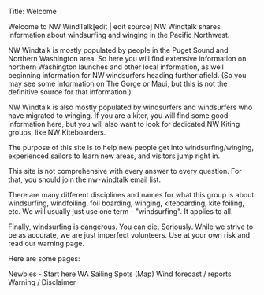 Title: Welcome

Welcome to NW WindTalk[edit | edit source]
NW Windtalk shares information about windsurfing and winging in the Pacific Northwest.

NW Windtalk is mostly populated by people in the Puget Sound and Northern Washington area. So here you will find extensive information on northern Washington launches and other local information, as well beginning information for NW windsurfers heading further afield. (So you may see some information on The Gorge or Maui, but this is not the definitive source for that information.)

NW Windtalk is also mostly populated by windsurfers and windsurfers who have migrated to winging. If you are a kiter, you will find some good information here, but you will also want to look for dedicated NW Kiting groups, like NW Kiteboarders.

The purpose of this site is to help new people get into windsurfing/winging, experienced sailors to learn new areas, and visitors jump right in.

This site is not comprehensive with every answer to every question. For that, you should join the nw-windtalk email list.

There are many different disciplines and names for what this group is about: windsurfing, windfoiling, foil boarding, winging, kiteboarding, kite foiling, etc. We will usually just use one term - "windsurfing". It applies to all.

Finally, windsurfing is dangerous. You can die. Seriously. While we strive to be as accurate, we are just imperfect volunteers. Use at your own risk and read our warning page.

Here are some pages:

Newbies - Start here
WA Sailing Spots (Map)
Wind forecast / reports
Warning / Disclaimer
